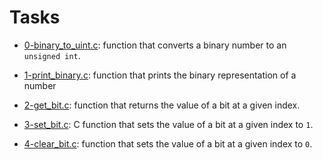 # Tasks

  * [0-binary_to_uint.c](./0-binary_to_uint.c):  function that converts a binary number
  to an `unsigned int`.

  * [1-print_binary.c](./1-print_binary.c): function that prints the binary representation
  of a number

  * [2-get_bit.c](./2-get_bit.c): function that returns the value of a bit at a
  given index.

  * [3-set_bit.c](./3-set_bit.c): C function that sets the value of a bit at a given index
  to `1`.

  * [4-clear_bit.c](./4-clear_bit.c): function that sets the value of a bit at
  a given index to `0`.